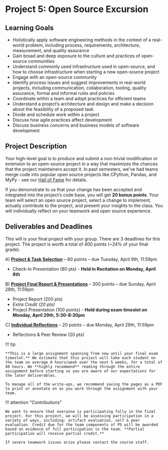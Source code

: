 # Project 5: Open Source Excursion

## Learning Goals
- Holistically apply software engineering methods in the context of a real-world problem, including process, requirements, architecture, measurement, and quality assurance
- Gain broad and deep exposure to the culture and practices of open-source communities
- Understand commonly used infrastructure used in open-source, and how to choose infrastructure when starting a new open-source project
- Engage with an open-source community
- Identify process issues and suggest improvements in real-world projects, including communication, collaboration, tooling, quality assurance, formal and informal rules and policies
- Coordinate within a team and adopt practices for efficient teams
- Understand a project’s architecture and design and make a decision about the feasibility of a proposed task
- Divide and schedule work within a project
- Discuss how agile practices affect development
- Discuss business concerns and business models of software development

## Project Description

Your high-level goal is to produce and submit a non-trivial modification or extension to an open-source project in a way that maximizes the chances that the project maintainers accept it. In past semesters, we've had teams merge code into popular open source projects like CPython, Pandas, and MyPy - see our [Hall of Fame](/hall-of-fame) for details.

If you demonstrate to us that your change has been accepted and integrated into the project’s code base, you will get **20 bonus points**. Your team will select an open source project, select a change to implement, actually contribute to the project, and present your insights to the class. You will individually reflect on your teamwork and open source experience.

## Deliverables and Deadlines
This will is your final project with your group. There are 3 deadlines for this project. The project is worth a total of 400 points (~24% of your final grade). 

A) [**Project & Task Selection**](/projects/P5/1_projectcheck) – 80 points – due Tuesday, April 9th, 11:59pm

- Check-In Presentation (80 pts) - **Held in Recitation on Monday, April 8th**

B) [**Project Final Report & Presentations**](/projects/P5/2_projectfinal) – 300 points – due Sunday, April 28th, 11:59pm

- Project Report (200 pts) 
- *Extra Credit (20 pts)*
- Project Presentation (100 points) - **Held during exam timeslot on Monday, April 29th, 5:30-8:30pm**

C) [**Individual Reflections**](/projects/P5/2_projectfinal) – 20 points – due Monday, April 29th, 11:59pm

- Reflections & Peer Review (20 pts)

!!! tip

    **This is a large assignment spanning from now until your final exam timeslot.** We estimate that this project will take each student on the team on average 8 hours/week over the next 5 weeks, for a total of 40 hours. We **highly recommend** reading through the entire assignment before starting so you are aware of our expectations for the later deliverables.
    
    To manage all of the write-ups, we recommend saving the pages as a PDF to print or annotate on as you work through the assignment with your team.

!!! attention "Contributions"

    We want to ensure that everyone is participating fully in the final project. For this project, we will be assessing participation in a variety of ways, including: artifact evaluation, self & peer evaluation. Credit due for the team components of P5 will be awarded based on evidence of full participation in the team. **Partial participation will receive partial credit.**

    If severe teamwork issues arise please contact the course staff.